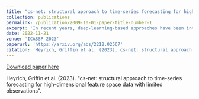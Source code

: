 ```yaml
---
title: "cs-net: structural approach to time-series forecasting for high-dimensional feature space data with limited observations"
collection: publications
permalink: /publication/2009-10-01-paper-title-number-1 
excerpt: 'In recent years, deep-learning-based approaches have been introduced to solving time-series forecasting-related problems. These novel methods have demonstrated impressive performance in univariate and low-dimensional multivariate time-series forecasting tasks. However, when these novel methods are used to handle high-dimensional multivariate forecasting problems, their performance is highly restricted by a practical training time and a reasonable GPU memory configuration. In this paper, inspired by a change of basis in the Hilbert space, we propose a flexible data feature extraction technique that excels in high-dimensional multivariate forecasting tasks. Our approach was originally developed for the National Science Foundation (NSF) Algorithms for Threat Detection (ATD) 2022 Challenge. Implemented using the attention mechanism and Convolutional Neural Networks (CNN) architecture, our method demonstrates great performance and compatibility. Our models trained on the GDELT Dataset finished 1st and 2nd places in the ATD sprint series and hold promise for other datasets for time series forecasting.'
date: 2022-11-21
venue: 'ICASSP 2023'
paperurl: 'https://arxiv.org/abs/2212.02567'
citation: 'Heyrich, Griffin et al. (2023). cs-net: structural approach to time-series forecasting for high-dimensional feature space data with limited observations.'
---
```


[Download paper here](http://griffinandrew.github.io/files/Submission_LISP.pdf)

Heyrich, Griffin et al. (2023). "cs-net: structural approach to time-series forecasting for high-dimensional feature space data with limited observations".
